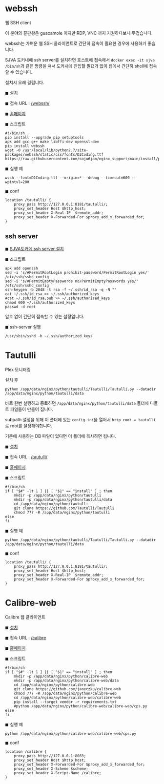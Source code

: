 # webssh #

웹 SSH client

이 분야의 끝판왕은 guacamole 이지만 RDP, VNC 까지 지원하다보니 무겁습니다.

webssh는 가벼운 웹 SSH 클라이언트로 간단히 접속이 필요한 경우에 사용하기 좋습니다.

SJVA 도커내에 ssh server를 설치하면 호스트에 접속해서 ```docker exec -it sjva /bin/sh```과 같은 명령을 쳐서 도커내에 진입할 필요가 없이 웹에서 간단히 shell에 접속할 수 있습니다. 

설치시 오래 걸립니다.


◼ [설치](/nginx/normal/install?title=webssh&script_url=https://raw.githubusercontent.com/soju6jan/nginx_support/main/install/python/webssh.sh&arg=install)

◼ 접속 URL : [/webssh/](/webssh/)

◼ [홈페이지](https://github.com/huashengdun/webssh)

◼ 스크립트
```
#!/bin/sh
pip install --upgrade pip setuptools
apk add gcc g++ make libffi-dev openssl-dev
pip install webssh
wget -O /usr/local/lib/python2.7/site-packages/webssh/static/css/fonts/D2Coding.ttf https://raw.githubusercontent.com/soju6jan/nginx_support/main/install/python/D2Coding.ttf
```

◼ 실행 예
```
wssh --font=D2Coding.ttf --origin=* --debug --timeout=600 --wpintvl=200
```

◼ conf
```
location /tautulli/ {
    proxy_pass http://127.0.0.1:8181/tautulli/;
    proxy_set_header Host $http_host;            
    proxy_set_header X-Real-IP  $remote_addr;
    proxy_set_header X-Forwarded-For $proxy_add_x_forwarded_for;
}
```

## ssh server ##

◼ [SJVA도커에 ssh server 설치](/nginx/normal/install?title=sshd&script_url=https://raw.githubusercontent.com/soju6jan/nginx_support/main/install/python/webssh.sh&arg=install_sshd)

◼ 스크립트
```
apk add openssh
sed -i 's/#PermitRootLogin prohibit-password/PermitRootLogin yes/' /etc/ssh/sshd_config 
sed -i 's/#PermitEmptyPasswords no/PermitEmptyPasswords yes/' /etc/ssh/sshd_config
ssh-keygen -b 2048 -t rsa -f ~/.ssh/id_rsa -q -N ""
cat ~/.ssh/id_rsa >> ~/.ssh/authorized_keys
#cat ~/.ssh/id_rsa.pub >> ~/.ssh/authorized_keys
chmod 600 ~/.ssh/authorized_keys
passwd -d root
```
암호 없이 간단히 접속할 수 있는 설정입니다.

◼ ssh-server 실행
```
/usr/sbin/sshd -h ~/.ssh/authorized_keys
```




# Tautulli #

Plex 모니터링

설치 후 

```python /app/data/nginx/python/tautulli/Tautulli/Tautulli.py --datadir /app/data/nginx/python/tautulli/data```

바로 한번 실행하고 종료하면 ```/app/data/nginx/python/tautulli/data``` 폴더에 디폴트 파일들이 만들어 집니다. 

subpath 설정을 위해 이 폴더에 있는 ```config.ini```을 열어서 ```http_root = tautulli``` 로 root를 설정해야합니다.

기존에 사용하는 DB 파일이 있다면 이 폴더에 복사하면 됩니다.


◼ [설치](/nginx/normal/install?title=Tautulli&script_url=https://raw.githubusercontent.com/soju6jan/nginx_support/main/install/python/tautulli.sh&arg=install)

◼ 접속 URL : [/tautulli/](/tautulli/)

◼ [홈페이지](https://tautulli.com/)

◼ 스크립트
```
#!/bin/sh
if [ "$#" -lt 1 ] || [ "$1" == "install" ] ; then
    mkdir -p /app/data/nginx/python/tautulli
    mkdir -p /app/data/nginx/python/tautulli/data
    cd /app/data/nginx/python/tautulli
    git clone https://github.com/Tautulli/Tautulli
    chmod 777 -R /app/data/nginx/python/tautulli
else
fi
```

◼ 실행 예
```
python /app/data/nginx/python/tautulli/Tautulli/Tautulli.py --datadir /app/data/nginx/python/tautulli/data
```

◼ conf
```
location /tautulli/ {
    proxy_pass http://127.0.0.1:8181/tautulli/;
    proxy_set_header Host $http_host;            
    proxy_set_header X-Real-IP  $remote_addr;
    proxy_set_header X-Forwarded-For $proxy_add_x_forwarded_for;
}
```


# Calibre-web #

Calibre 웹 클라이언트


◼ [설치](/nginx/normal/install?title=calibre&script_url=https://raw.githubusercontent.com/soju6jan/nginx_support/main/install/python/calibre.sh&arg=install)

◼ 접속 URL : [/calibre](/calibre)

◼ [홈페이지](https://github.com/janeczku/calibre-web)

◼ 스크립트
```
#!/bin/sh
if [ "$#" -lt 1 ] || [ "$1" == "install" ] ; then
    mkdir -p /app/data/nginx/python/calibre-web
    mkdir -p /app/data/nginx/python/calibre-web/data
    cd /app/data/nginx/python/calibre-web
    git clone https://github.com/janeczku/calibre-web
    chmod 777 -R /app/data/nginx/python/calibre-web
    cd /app/data/nginx/python/calibre-web/calibre-web
    pip install --target vendor -r requirements.txt
    #python /app/data/nginx/python/calibre-web/calibre-web/cps.py
else
fi
```

◼ 실행 예
```
python /app/data/nginx/python/calibre-web/calibre-web/cps.py
```

◼ conf
```
location /calibre {
    proxy_pass http://127.0.0.1:8083;
    proxy_set_header Host $http_host;
    proxy_set_header X-Forwarded-For $proxy_add_x_forwarded_for;
    proxy_set_header X-Scheme $scheme;
    proxy_set_header X-Script-Name /calibre;
}
```




